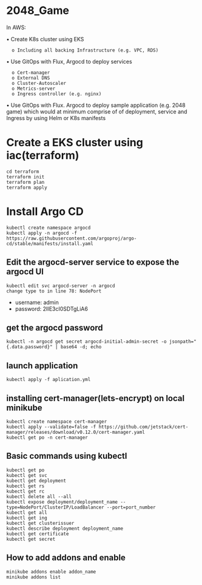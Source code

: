 # 2048_Game

In AWS:

  • Create K8s cluster using EKS
  ```hcl
    o Including all backing Infrastructure (e.g. VPC, RDS)
 ```
    
  • Use GitOps with Flux, Argocd to deploy services
  ```hcl
    o Cert-manager
    o External DNS
    o Cluster-Autoscaler
    o Metrics-server
    o Ingress controller (e.g. nginx)
  ```
    
  • Use GitOps with Flux. Argocd to deploy sample application (e.g. 2048 game) which would at minimum comprise of of deployment, service and Ingress by using Helm or K8s manifests

# Create a EKS cluster using iac(terraform)

```hcl
cd terraform
terraform init
terraform plan
terraform apply
```

# Install Argo CD

```hcl
kubectl create namespace argocd
kubectl apply -n argocd -f https://raw.githubusercontent.com/argoproj/argo-cd/stable/manifests/install.yaml

```

## Edit the argocd-server service to expose the argocd UI

```hcl
kubectl edit svc argocd-server -n argocd
change type to in line 78: NodePort
```

- username: admin
- password: 2IIE3cI0SDTgLiA6
## get the argocd password

```hcl
kubectl -n argocd get secret argocd-initial-admin-secret -o jsonpath="{.data.password}" | base64 -d; echo
```

## launch application

```hcl
kubectl apply -f aplication.yml
```

## installing cert-manager(lets-encrypt) on local minikube
```hcl
kubectl create namespace cert-manager
kubectl apply --validate=false -f https://github.com/jetstack/cert-manager/releases/download/v0.12.0/cert-manager.yaml
kubectl get po -n cert-manager
```

## Basic commands using kubectl
```hcl
kubectl get po
kubectl get svc
kubectl get deployment
kubectl get rs
kubectl get rc
kubectl delete all --all
kubectl expose deployment/deployment_name --type=NodePort/ClusterIP/LoadBalancer --port=port_number
kubectl get all
kubectl get ing
kubectl get clusterissuer
kubectl describe deployment deployment_name
kubectl get certificate
kubectl get secret
```

## How to add addons and enable
```hcl
minikube addons enable addon_name
minikube addons list
```
